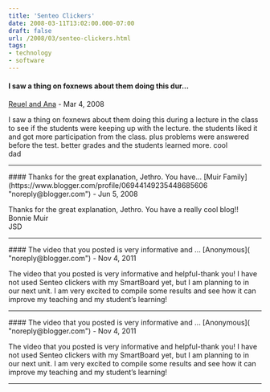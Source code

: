 ```yaml
---
title: 'Senteo Clickers'
date: 2008-03-11T13:02:00.000-07:00
draft: false
url: /2008/03/senteo-clickers.html
tags: 
- technology
- software
---
```


#### I saw a thing on foxnews about them doing this dur...
[Reuel and Ana](https://www.blogger.com/profile/15156183525280017504 "noreply@blogger.com") - <time datetime="2008-03-13T08:48:00.000-07:00">Mar 4, 2008</time>

I saw a thing on foxnews about them doing this during a lecture in the class to see if the students were keeping up with the lecture. the students liked it and got more participation from the class. plus problems were answered before the test. better grades and the students learned more. cool  
dad
<hr />
#### Thanks for the great explanation, Jethro. You have...
[Muir Family](https://www.blogger.com/profile/06944149235448685606 "noreply@blogger.com") - <time datetime="2008-06-13T06:40:00.000-07:00">Jun 5, 2008</time>

Thanks for the great explanation, Jethro. You have a really cool blog!!  
Bonnie Muir  
JSD
<hr />
#### The video that you posted is very informative and ...
[Anonymous]( "noreply@blogger.com") - <time datetime="2011-11-17T09:01:26.838-08:00">Nov 4, 2011</time>

The video that you posted is very informative and helpful-thank you! I have not used Senteo clickers with my SmartBoard yet, but I am planning to in our next unit. I am very excited to compile some results and see how it can improve my teaching and my student’s learning!
<hr />
#### The video that you posted is very informative and ...
[Anonymous]( "noreply@blogger.com") - <time datetime="2011-11-17T09:02:16.988-08:00">Nov 4, 2011</time>

The video that you posted is very informative and helpful-thank you! I have not used Senteo clickers with my SmartBoard yet, but I am planning to in our next unit. I am very excited to compile some results and see how it can improve my teaching and my student’s learning!
<hr />
